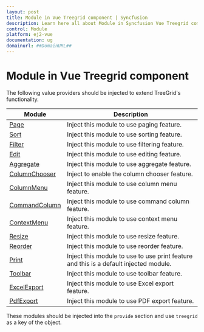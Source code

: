 ```yaml
---
layout: post
title: Module in Vue Treegrid component | Syncfusion
description: Learn here all about Module in Syncfusion Vue Treegrid component of Syncfusion Essential JS 2 and more.
control: Module 
platform: ej2-vue
documentation: ug
domainurl: ##DomainURL##
---
```


# Module in Vue Treegrid component

The following value providers should be injected to extend TreeGrid's functionality.

| Module | Description |
|------|-------------|
| [Page](../treegrid/paging)| Inject this module to use paging feature.|
| [Sort](../treegrid/sorting)| Inject this module to use sorting feature.|
| [Filter](../treegrid/filtering/filtering)| Inject this module to use filtering feature.|
| [Edit](../treegrid/editing/edit)| Inject this module to use editing feature.|
| [Aggregate](../treegrid/aggregates/aggregates)| Inject this module to use aggregate feature.|
| [ColumnChooser](../treegrid/columns/column-chooser) | Inject to enable the column chooser feature. |
| [ColumnMenu](../treegrid/columns/column-menu)| Inject this module to use column menu feature.|
| [CommandColumn](../treegrid/editing/command-column-editing)| Inject this module to use command column feature.|
| [ContextMenu](../treegrid/context-menu)| Inject this module to use context menu feature.
| [Resize](../treegrid/columns/column-resizing)| Inject this module to use resize feature.|
| [Reorder](../treegrid/columns/column-reorder)| Inject this module to use reorder feature.|
| [Print](../treegrid/print)| Inject this module to use to use print feature and this is a default injected module.|
| [Toolbar](../treegrid/tool-bar/tool-bar)| Inject this module to use toolbar feature.|
| [ExcelExport](../treegrid/excel-export/excel-export)| Inject this module to use Excel export feature.|
| [PdfExport](../treegrid/pdf-export/pdf-export)| Inject this module to use PDF export feature.|

These modules should be injected into the `provide` section and use `treegrid` as a key of the object.
